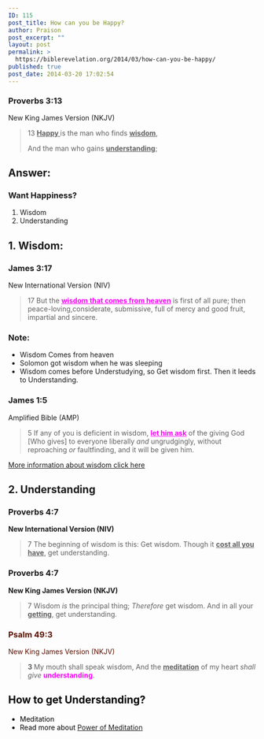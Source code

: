 ```yaml
---
ID: 115
post_title: How can you be Happy?
author: Praison
post_excerpt: ""
layout: post
permalink: >
  https://biblerevelation.org/2014/03/how-can-you-be-happy/
published: true
post_date: 2014-03-20 17:02:54
---
```

<h3 dir="ltr"><span style="line-height: 1.0909090909;">Proverbs 3:13</span></h3>
<p dir="ltr">New King James Version (NKJV)</p>

<blockquote>
<p dir="ltr">13 <span style="text-decoration: underline;"><strong>Happy </strong></span>is the man who finds <span style="text-decoration: underline;"><strong>wisdom</strong></span>,</p>
<p dir="ltr">And the man who gains <span style="text-decoration: underline;"><strong>understanding</strong></span>;</p>
</blockquote>
<h2>Answer:</h2>
<h3>Want Happiness?</h3>
<ol>
	<li>Wisdom</li>
	<li>Understanding</li>
</ol>
<h2>1. Wisdom:</h2>
<div>
<h3>James 3:17</h3>
New International Version (NIV)

</div>
<div>
<blockquote>17 But the <span style="text-decoration: underline; color: #ff00ff;"><strong>wisdom</strong> <strong>that comes from heaven</strong></span> is first of all pure; then peace-loving,considerate, submissive, full of mercy and good fruit, impartial and sincere.</blockquote>
<h3>Note:</h3>
<ul>
	<li>Wisdom Comes from heaven</li>
	<li>Solomon got wisdom when he was sleeping</li>
	<li>Wisdom comes before Understudying, so Get wisdom first. Then it leeds to Understanding.</li>
</ul>
<h3>James 1:5</h3>
Amplified Bible (AMP)

</div>
<div>
<blockquote>5 If any of you is deficient in wisdom, <span style="text-decoration: underline; color: #ff00ff;"><strong>let him ask</strong></span> of the giving God [Who gives] to everyone liberally <i>and </i>ungrudgingly, without reproaching <i>or</i> faultfinding, and it will be given him.</blockquote>
<a title="What should be your #1 Prayer Request?" href="http://biblerevelation.org/2014/03/20/number-1-prayer-request/">More information about wisdom click here</a>

</div>
<h2>2. Understanding</h2>
<div>
<h3>Proverbs 4:7</h3>
<strong>New International Version (NIV)</strong>

</div>
<div>
<blockquote>7 The beginning of wisdom is this: Get wisdom.
Though it <span style="text-decoration: underline;"><strong>cost all you have</strong></span>, get understanding.</blockquote>
<div>
<h3>Proverbs 4:7</h3>
<strong>New King James Version (NKJV)</strong>

</div>
<div>
<blockquote>7 Wisdom <i>is</i> the principal thing;
<i>Therefore</i> get wisdom.
And in all your <span style="text-decoration: underline;"><strong>getting</strong></span>, get understanding.</blockquote>
</div>
</div>
<div class="heading passage-class-0" style="color: #5c1101;">
<h3>Psalm 49:3</h3>
<p class="txt-sm">New King James Version (NKJV)</p>

</div>
<div class="passage version-NKJV result-text-style-normal text-html " style="color: #000000;">
<div class="poetry">
<blockquote>
<p class="line"><span id="en-NKJV-14652" class="text Ps-49-3"><span class="versenum" style="font-weight: bold;">3 </span>My mouth shall speak wisdom,</span>
<span class="text Ps-49-3">And the <span style="text-decoration: underline;"><strong>meditation</strong></span> of my heart <i>shall give</i> <span style="color: #ff00ff;"><strong>understanding</strong></span>.</span></p>
</blockquote>
<h2 class="line">How to get Understanding?</h2>
<ul>
	<li>Meditation</li>
	<li>Read more about <a title="Power of Meditation" href="http://biblerevelation.org/2014/06/09/power-of-meditation/">Power of Meditation</a></li>
</ul>
</div>
</div>